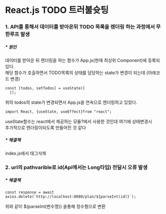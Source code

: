 # React.js TODO 트러불슛팅

### 1. API를 통해서 데이터를 받아온뒤 TODO 목록을 렌더링 하는 과정에서 무한루프 발생

##### * 원인
데이터를 받아온 뒤 렌더링을 하는 함수가 App.js(현재 최상위 Component)에 등록되있다.<br>
해당 함수가 호출하면서 TODO목록의 상태를 담당하는 state가 변경이 되는데 (아래코드 변경)
```
const [todos, setTodos] = useState([
  ]);
```
위의 todos의 state가 변경되면서 App.js을 연속으로 렌더링하고 있었다.

```
import React, {useState, useEffect}from "react";
```

useState함수는 react에서 제공하는 모듈?에서 사용한 것인데 여기에 상태변경시 <br>
추가적으로 렌더링이되도록 만들어진 것 같다<br>

##### * 해결책
index.js에서 <React-strict> 태그삭제 

### 2. url의 pathvarible로 id(Api에서는 Long타입) 전달시 오류 발생

##### * 해결책
```
const response = await axios.delete(`http://localhost:8080/plan/${parseInt(id)}`);
```
위와 같이 ${parseInt(변수명)} 을통해 정수형으로 변환


